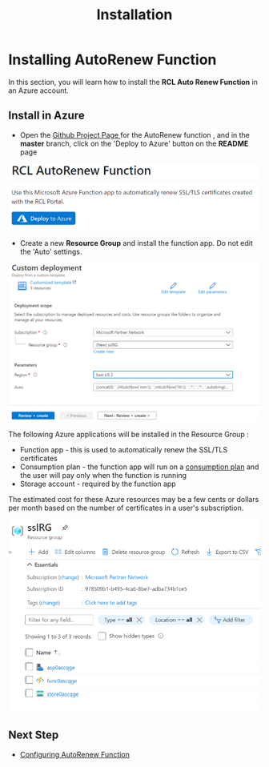 ﻿---
title: Installation
parent: AutoRenew Function
nav_order: 2
---

# Installing AutoRenew Function

In this section, you will learn how to install the **RCL Auto Renew Function** in an Azure account.

## Install in Azure

- Open the [Github Project Page ](https://github.com/rcl-ssl/RCL.AutoRenew) for the AutoRenew function , and in the **master** branch, click on the 'Deploy to Azure' button on the **README** page

![install](../images/autorenew_installation/azure_deploy.PNG)

- Create a new **Resource Group** and install the function app. Do not edit the 'Auto' settings.

![install](../images/autorenew_installation/azure_deploy2.PNG)

The following Azure applications will be installed in the Resource Group :

- Function app - this is used to automatically renew the SSL/TLS certificates
- Consumption plan - the function app will run on a [consumption plan](https://docs.microsoft.com/en-us/azure/azure-functions/consumption-plan) and the user will pay only when the function is running
- Storage account - required by the function app

The estimated cost for these Azure resources may be a few cents or dollars per month based on the number of certificates in a user's subscription.

![install](../images/autorenew_installation/azure_deploy3.PNG)

## Next Step

- [Configuring AutoRenew Function](./configure.md)